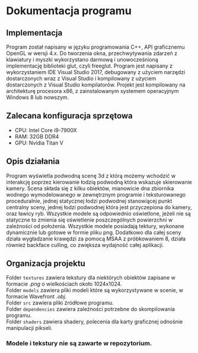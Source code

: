 # Dokumentacja programu
## Implementacja   
Program został napisany w języku programowania C++, API graficznemu OpenGL w wersji 4.x. Do tworzenia okna, przechwytywania zdarzeń z klawiatury i myszki wykorzystano darmową i unowocześnioną implementację biblioteki glut, czyli freeglut. Program jest napisany z wykorzystaniem IDE Visual Studio 2017, debugowany z użyciem narzędzi dostarczonych wraz z Visual Studio i kompilowany z użyciem dostarczonych z Visual Studio kompilatorów. Projekt jest kompilowany na architekturę procesora x86, z zainstalowanym systemem operacyjnym Windows 8 lub nowszym.   

## Zalecana konfiguracja sprzętowa 
 - CPU: Intel Core i9-7900X
 - RAM: 32GB DDR4
 - GPU: Nvidia Titan V   

## Opis działania
Program wyświetla podwodną scenę 3d z którą możemy wchodzić w interakcję poprzez kierowanie łodzią podwodną która wskazuje skierowanie kamery. Scena składa się z kilku obiektów, mianowicie dna zbiornika wodnego wymodelowanego w zewnętrznym programie i teksturowanego proceduralnie, jednej statycznej łodzi podwodnej stanowiącej punkt centralny sceny, jednej łodzi podwodnej która jest przyczepiona do kamery, oraz ławicy ryb. Wszystkie modele są odpowiednio oświetlone, jeżeli nie są statyczne to zmienia się oświetlenie poszczególnych powierzchni w zależności od położenia. Wszystkie modele posiadają tektury, wykonane dynamicznie lub gotowe w formie pliku png. Dodatkowo dla całej sceny działa wygładzanie krawędzi za pomocą MSAA z próbkowaniem 8, działa również backface culling, co zwiększa wydajność całej aplikacji.   

## Organizacja projektu
Folder `textures` zawiera tekstury dla niektórych obiektów zapisane w formacie *.png* o wielkościach około 1024x1024.   
Folder `models` zawiera pliki modeli które są wykorzystywane w scenie, w formacie Wavefront *.obj*.   
Folder `src` zawiera pliki źródłowe programu.   
Folder `dependencies` zawiera zależności potrzebne do skompilowania programu.   
Folder `shaders` zawiera shadery, polecenia dla karty graficznej odnośnie manipulacji pikseli.   

### Modele i tekstury nie są zawarte w repozytorium.
